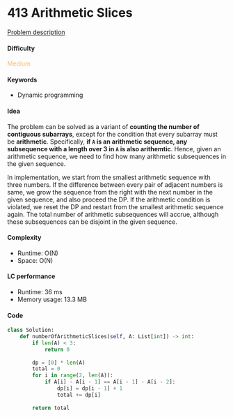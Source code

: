 413 Arithmetic Slices
=======================
[Problem description](https://leetcode.com/problems/arithmetic-slices/)

#### Difficulty
<span style="color:#FABC60">Medium</span>

#### Keywords
- Dynamic programming
  
#### Idea
The problem can be solved as a variant of **counting the number of contiguous subarrays**, except for the condition that every subarray must be **arithmetic**. Specifically, **if `A` is an arithmetic sequence, any subsequence with a length over 3 in `A` is also arithemtic**. Hence, given an arithmetic sequence, we need to find how many arithmetic subsequences in the given sequence. 

In implementation, we start from the smallest arithmetic sequence with three numbers. If the difference between every pair of adjacent numbers is same, we grow the sequence from the right with the next number in the given sequence, and also proceed the DP. If the arithmetic condition is violated, we reset the DP and restart from the smallest arithmetic sequence again. The total number of arithmetic subsequences will accrue, although these subsequences can be disjoint in the given sequence. 


#### Complexity
- Runtime: O(N)
- Space: O(N)
  
#### LC performance
- Runtime: 36 ms
- Memory usage: 13.3 MB

#### Code
```python
class Solution:
    def numberOfArithmeticSlices(self, A: List[int]) -> int:
        if len(A) < 3:
            return 0
        
        dp = [0] * len(A)
        total = 0
        for i in range(2, len(A)):
            if A[i] - A[i - 1] == A[i - 1] - A[i - 2]:
                dp[i] = dp[i - 1] + 1
                total += dp[i]
                
        return total
```